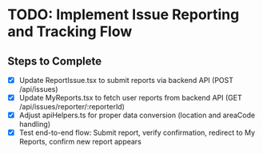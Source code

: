 # TODO: Implement Issue Reporting and Tracking Flow

## Steps to Complete

- [x] Update ReportIssue.tsx to submit reports via backend API (POST /api/issues)
- [x] Update MyReports.tsx to fetch user reports from backend API (GET /api/issues/reporter/:reporterId)
- [x] Adjust apiHelpers.ts for proper data conversion (location and areaCode handling)
- [x] Test end-to-end flow: Submit report, verify confirmation, redirect to My Reports, confirm new report appears
